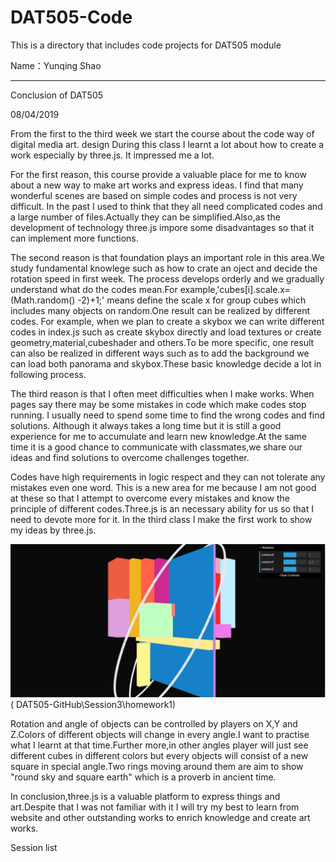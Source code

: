 # DAT505-Code
This is a directory that includes code projects for DAT505 module

Name：Yunqing Shao

----------
Conclusion of DAT505

08/04/2019

From the first to the third week we start the course about the code way of digital media art. design  During this class I learnt a lot about how to create a work especially by three.js. It impressed me a lot.  

For the first reason, this course provide a valuable place for me to know about a new way to make art works and express ideas. I find that many wonderful scenes are based on simple codes and process is not very difficult. In the past I used to think that they all need complicated codes and a large number of files.Actually they can be simplified.Also,as the development of technology three.js impore some disadvantages so that it can implement more functions.

The second reason is that foundation plays an important   role in this area.We study fundamental knowlege such as how to crate an oject and decide the rotation speed in first week. The process develops orderly and we gradually understand what do the codes mean.For example,'cubes[i].scale.x=(Math.random() -2)+1;' means define the scale x for group cubes which includes many objects on random.One result can be realized by different codes. For example, when we plan to create a skybox we can write different codes in index.js such as create skybox directly and load textures or create geometry,material,cubeshader and others.To be more specific, one result can also be realized in different ways such as to add the background we can load both panorama and skybox.These basic knowledge decide a lot in following process.

The third reason is that I often meet difficulties when I make works. When pages say there may be some mistakes in code which make codes stop running. I usually need to spend some time to find the wrong codes and find solutions. Although it always takes a long time but it is still a good experience for me to accumulate and learn new knowledge.At the same time it is a good chance to communicate with classmates,we share our ideas and find solutions to overcome challenges together.

Codes have high requirements in logic respect and they can not tolerate any mistakes even one word. This is a new area for me because I am not good at these so that I attempt to overcome every mistakes and know the principle of different codes.Three.js is an necessary ability for us so that I need to devote more for it. In the third class I make the first  work to show my ideas by three.js.

![Image text](https://raw.githubusercontent.com/balawahu/DAT505-Code/master/First%20homework.PNG)
( DAT505-GitHub\Session3\homework1)

Rotation and angle of objects can be controlled by players on X,Y and Z.Colors of different objects will change in every angle.I want to practise what I learnt at that time.Further more,in other angles player will just see different cubes in different colors but every objects will consist of a new square in special angle.Two rings moving around them are aim to show
"round sky and square earth" which is a proverb in ancient time.

In conclusion,three.js is a valuable platform to express things and art.Despite that I was not familiar with it I will try my best to learn from website and other outstanding works to enrich knowledge and create art works.


Session list
